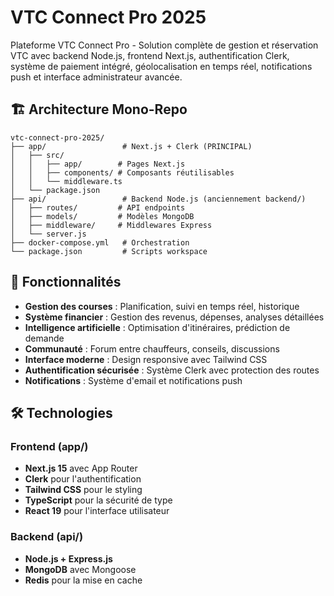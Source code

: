 # VTC Connect Pro 2025
Plateforme VTC Connect Pro - Solution complète de gestion et réservation VTC avec backend Node.js, frontend Next.js, authentification Clerk, système de paiement intégré, géolocalisation en temps réel, notifications push et interface administrateur avancée.
## 🏗️ Architecture Mono-Repo
```
vtc-connect-pro-2025/
├── app/                 # Next.js + Clerk (PRINCIPAL)
│   ├── src/
│   │   ├── app/        # Pages Next.js
│   │   ├── components/ # Composants réutilisables
│   │   └── middleware.ts
│   └── package.json
├── api/                 # Backend Node.js (anciennement backend/)
│   ├── routes/         # API endpoints
│   ├── models/         # Modèles MongoDB
│   ├── middleware/     # Middlewares Express
│   └── server.js
├── docker-compose.yml   # Orchestration
└── package.json         # Scripts workspace
```
## 🚀 Fonctionnalités
- **Gestion des courses** : Planification, suivi en temps réel, historique
- **Système financier** : Gestion des revenus, dépenses, analyses détaillées
- **Intelligence artificielle** : Optimisation d'itinéraires, prédiction de demande
- **Communauté** : Forum entre chauffeurs, conseils, discussions
- **Interface moderne** : Design responsive avec Tailwind CSS
- **Authentification sécurisée** : Système Clerk avec protection des routes
- **Notifications** : Système d'email et notifications push
## 🛠 Technologies
### Frontend (app/)
- **Next.js 15** avec App Router
- **Clerk** pour l'authentification
- **Tailwind CSS** pour le styling
- **TypeScript** pour la sécurité de type
- **React 19** pour l'interface utilisateur
### Backend (api/)
- **Node.js + Express.js**
- **MongoDB** avec Mongoose
- **Redis** pour la mise en cache
<!-- Technical commit to trigger Vercel deployment - vercel.json config fixed - 2025-09-05 19:05 CEST -->
